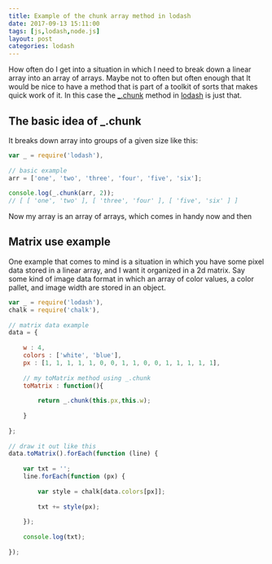 ```yaml
---
title: Example of the chunk array method in lodash
date: 2017-09-13 15:11:00
tags: [js,lodash,node.js]
layout: post
categories: lodash
---
```


How often do I get into a situation in which I need to break down a linear array into an array of arrays. Maybe not to often but often enough that It would be nice to have a method that is part of a toolkit of sorts that makes quick work of it. In this case the [_.chunk](https://lodash.com/docs/4.17.4#chunk) method in [lodash](https://lodash.com/) is just that.

<!-- more -->

## The basic idea of _.chunk

It breaks down array into groups of a given size like this:

```js
var _ = require('lodash'),
 
// basic example
arr = ['one', 'two', 'three', 'four', 'five', 'six'];
 
console.log(_.chunk(arr, 2));
// [ [ 'one', 'two' ], [ 'three', 'four' ], [ 'five', 'six' ] ]
```

Now my array is an array of arrays, which comes in handy now and then

## Matrix use example

One example that comes to mind is a situation in which you have some pixel data stored in a linear array, and I want it organized in a 2d matrix. Say some kind of image data format in which an array of color values, a color pallet, and image width are stored in an object.

```js
var _ = require('lodash'),
chalk = require('chalk'),
 
// matrix data example
data = {
 
    w : 4,
    colors : ['white', 'blue'],
    px : [1, 1, 1, 1, 1, 0, 0, 1, 1, 0, 0, 1, 1, 1, 1, 1],
 
    // my toMatrix method using _.chunk
    toMatrix : function(){
 
        return _.chunk(this.px,this.w);
 
    }
 
};
 
// draw it out like this
data.toMatrix().forEach(function (line) {
 
    var txt = '';
    line.forEach(function (px) {
 
        var style = chalk[data.colors[px]];
 
        txt += style(px);
 
    });
 
    console.log(txt);
 
});
```
